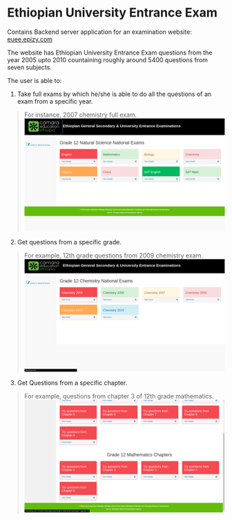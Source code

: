 # Ethiopian University Entrance Exam
Contains Backend server application for an examination website: [euee.epizy.com](https://euee.epizy.com)

The website has Ethiopian University Entrance Exam questions from the year 2005 upto 2010 countaining roughly around 5400 questions from seven subjects.

The user is able to:
1. Take full exams by which he/she is able to do all the questions of an exam from a specific year. 
> For instance, 2007 chemistry full exam.
![All Subjects](/assets/allSubs.png)
2. Get questions from a specific grade. 
> For example, 12th grade questions from 2009 chemistry exam.
![2009 exam](/assets/chemList.png)
3. Get Questions from a specific chapter. 
> For example, questions from chapter 3 of 12th grade mathematics.
![math chapter 3](/assets/ByChapter.png)
